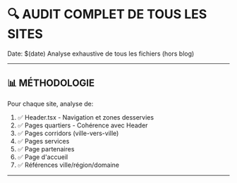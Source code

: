 # 🔍 AUDIT COMPLET DE TOUS LES SITES

Date: $(date)
Analyse exhaustive de tous les fichiers (hors blog)

---

## 📊 MÉTHODOLOGIE

Pour chaque site, analyse de:
1. ✅ Header.tsx - Navigation et zones desservies
2. ✅ Pages quartiers - Cohérence avec Header
3. ✅ Pages corridors (ville-vers-ville)
4. ✅ Pages services
5. ✅ Page partenaires
6. ✅ Page d'accueil
7. ✅ Références ville/région/domaine

---
